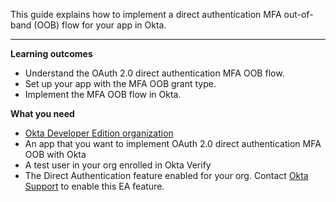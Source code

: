 <ApiLifecycle access="ea" />
<ApiLifecycle access="ie" />

This guide explains how to implement a direct authentication MFA out-of-band (OOB) flow for your app in Okta.

---

**Learning outcomes**

* Understand the OAuth 2.0 direct authentication MFA OOB flow.
* Set up your app with the MFA OOB grant type.
* Implement the MFA OOB flow in Okta.

**What you need**

* [Okta Developer Edition organization](https://developer.okta.com/signup)
* An app that you want to implement OAuth 2.0 direct authentication MFA OOB with Okta
* A test user in your org enrolled in Okta Verify <!-- Need to update this after the entire feature is rolled out and not limited to Okta Verify -->
* The Direct Authentication feature enabled for your org. Contact [Okta Support](mailto:support@okta.com) to enable this EA feature.

<ApiAmProdWarning />
